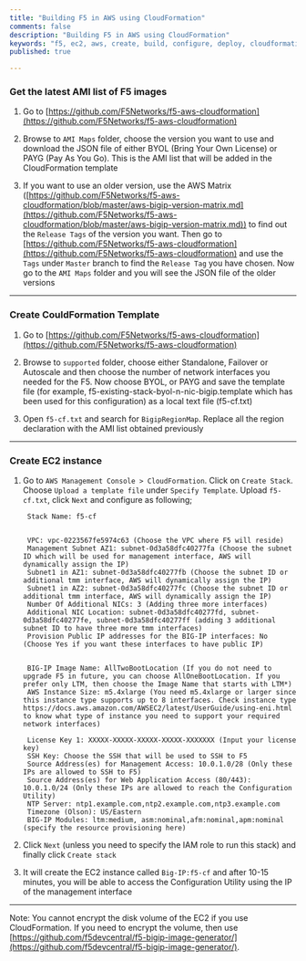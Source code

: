 ```yaml
---
title: "Building F5 in AWS using CloudFormation"
comments: false
description: "Building F5 in AWS using CloudFormation"
keywords: "f5, ec2, aws, create, build, configure, deploy, cloudformation, stack"
published: true

---
```



### Get the latest AMI list of F5 images
1. Go to [https://github.com/F5Networks/f5-aws-cloudformation](https://github.com/F5Networks/f5-aws-cloudformation)

2. Browse to `AMI Maps` folder, choose the version you want to use and download the JSON file of either BYOL (Bring Your Own License) or PAYG (Pay As You Go). This is the AMI list that will be added in the CloudFormation template

3. If you want to use an older version, use the AWS Matrix ([https://github.com/F5Networks/f5-aws-cloudformation/blob/master/aws-bigip-version-matrix.md](https://github.com/F5Networks/f5-aws-cloudformation/blob/master/aws-bigip-version-matrix.md)) to find out the `Release Tags` of the version you want. Then go to [https://github.com/F5Networks/f5-aws-cloudformation](https://github.com/F5Networks/f5-aws-cloudformation) and use the `Tags` under `Master` branch to find the `Release Tag` you have chosen. Now go to the `AMI Maps` folder and you will see the JSON file of the older versions

---

### Create CouldFormation Template
1. Go to [https://github.com/F5Networks/f5-aws-cloudformation](https://github.com/F5Networks/f5-aws-cloudformation)

2. Browse to `supported` folder, choose either Standalone, Failover or Autoscale and then choose the number of network interfaces you needed for the F5. Now choose BYOL, or PAYG and save the template file (for example, f5-existing-stack-byol-n-nic-bigip.template which has been used for this configuration) as a local text file (f5-cf.txt)

3. Open `f5-cf.txt` and search for `BigipRegionMap`. Replace all the region declaration with the AMI list obtained previously

---

### Create EC2 instance
1. Go to `AWS Management Console > CloudFormation`. Click on `Create Stack`. Choose `Upload a template file` under `Specify Template`. Upload `f5-cf.txt`, click `Next` and configure as following;

        Stack Name: f5-cf


        VPC: vpc-0223567fe5974c63 (Choose the VPC where F5 will reside)
        Management Subnet AZ1: subnet-0d3a58dfc40277fa (Choose the subnet ID which will be used for management interface, AWS will dynamically assign the IP)
        Subnet1 in AZ1: subnet-0d3a58dfc40277fb (Choose the subnet ID or additional tmm interface, AWS will dynamically assign the IP)
        Subnet1 in AZ2: subnet-0d3a58dfc40277fc (Choose the subnet ID or additional tmm interface, AWS will dynamically assign the IP)
        Number Of Additional NICs: 3 (Adding three more interfaces)
        Additional NIC Location: subnet-0d3a58dfc40277fd, subnet-0d3a58dfc40277fe, subnet-0d3a58dfc40277ff (adding 3 additional subnet ID to have three more tmm interfaces)
        Provision Public IP addresses for the BIG-IP interfaces: No (Choose Yes if you want these interfaces to have public IP)


        BIG-IP Image Name: AllTwoBootLocation (If you do not need to upgrade F5 in future, you can choose AllOneBootLocation. If you prefer only LTM, then choose the Image Name that starts with LTM*)
        AWS Instance Size: m5.4xlarge (You need m5.4xlarge or larger since this instance type supports up to 8 interfaces. Check instance type https://docs.aws.amazon.com/AWSEC2/latest/UserGuide/using-eni.html to know what type of instance you need to support your required network interfaces)

        License Key 1: XXXXX-XXXXX-XXXXX-XXXXX-XXXXXXX (Input your license key)
        SSH Key: Choose the SSH that will be used to SSH to F5
        Source Address(es) for Management Access: 10.0.1.0/28 (Only these IPs are allowed to SSH to F5)
        Source Address(es) for Web Application Access (80/443): 10.0.1.0/24 (Only these IPs are allowed to reach the Configuration Utility)
        NTP Server: ntp1.example.com,ntp2.example.com,ntp3.example.com
        Timezone (Olson): US/Eastern
        BIG-IP Modules: ltm:medium, asm:nominal,afm:nominal,apm:nominal (specify the resource provisioning here)

2. Click `Next` (unless you need to specify the IAM role to run this stack) and finally click `Create stack`

4. It will create the EC2 instance called `Big-IP:f5-cf` and after 10-15 minutes, you will be able to access the Configuration Utility using the IP of the management interface

---

Note: You cannot encrypt the disk volume of the EC2 if you use CloudFormation. If you need to encrypt the volume, then use [https://github.com/f5devcentral/f5-bigip-image-generator/](https://github.com/f5devcentral/f5-bigip-image-generator/). 
